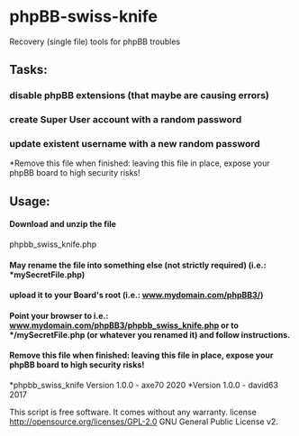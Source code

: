 # phpBB-swiss-knife
Recovery (single file) tools for phpBB troubles


## Tasks:
### disable phpBB extensions (that maybe are causing errors)
### create Super User account with a random password
### update existent username with a new random password

*Remove this file when finished: leaving this file in place, expose your phpBB board to high security risks!

## Usage: 
#### Download and unzip the file 
phpbb_swiss_knife.php
#### May rename the file into something else (not strictly required) (i.e.: *mySecretFile.php)
#### upload it to your Board's root (i.e.: www.mydomain.com/phpBB3/)
#### Point your browser to i.e.: www.mydomain.com/phpBB3/phpbb_swiss_knife.php or to */mySecretFile.php (or whatever you renamed it) and follow instructions.
#### Remove this file when finished: leaving this file in place, expose your phpBB board to high security risks!

 *phpbb_swiss_knife Version 1.0.0 - axe70 2020
 *Version 1.0.0 - david63 2017


 This script is free software. It comes without any warranty.
 license http://opensource.org/licenses/GPL-2.0 GNU General Public License v2.

